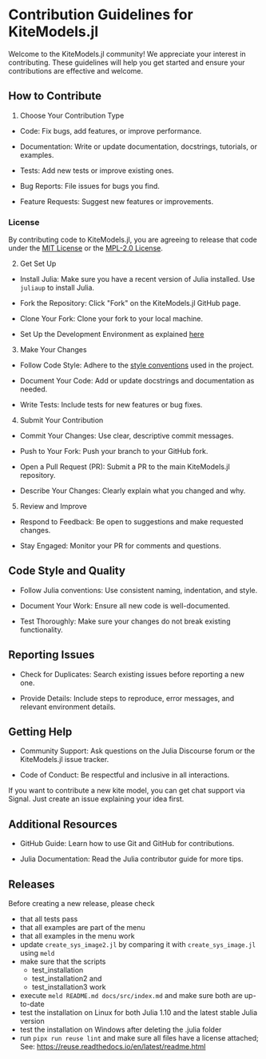 <!--
SPDX-FileCopyrightText: 2025 Uwe Fechner
SPDX-License-Identifier: MIT
-->

# Contribution Guidelines for KiteModels.jl

Welcome to the KiteModels.jl community! We appreciate your interest in contributing. These guidelines will help you get started and ensure your contributions are effective and welcome.
## How to Contribute

1. Choose Your Contribution Type

-    Code: Fix bugs, add features, or improve performance.

-    Documentation: Write or update documentation, docstrings, tutorials, or examples.

-    Tests: Add new tests or improve existing ones.

-    Bug Reports: File issues for bugs you find.

-    Feature Requests: Suggest new features or improvements.

### License
By contributing code to KiteModels.jl, you are agreeing to release that code under the [MIT License](https://github.com/ufechner7/KiteModels.jl/blob/main/LICENSE-MIT) or the 
[MPL-2.0 License](https://github.com/ufechner7/KiteModels.jl/blob/main/LICENSE-MPLtwo).

2. Get Set Up

- Install Julia: Make sure you have a recent version of Julia installed. Use `juliaup` to install Julia.

- Fork the Repository: Click "Fork" on the KiteModels.jl GitHub page.

- Clone Your Fork: Clone your fork to your local machine.

- Set Up the Development Environment as explained [here](https://ufechner7.github.io/KiteModels.jl/stable/advanced/)


3. Make Your Changes

- Follow Code Style: Adhere to the [style conventions](https://ufechner7.github.io/KiteModels.jl/stable/advanced/#Coding-style) used in the project.

- Document Your Code: Add or update docstrings and documentation as needed.

- Write Tests: Include tests for new features or bug fixes.

4. Submit Your Contribution

- Commit Your Changes: Use clear, descriptive commit messages.

- Push to Your Fork: Push your branch to your GitHub fork.

- Open a Pull Request (PR): Submit a PR to the main KiteModels.jl repository.

- Describe Your Changes: Clearly explain what you changed and why.

5. Review and Improve

- Respond to Feedback: Be open to suggestions and make requested changes.

- Stay Engaged: Monitor your PR for comments and questions.

## Code Style and Quality

- Follow Julia conventions: Use consistent naming, indentation, and style.

- Document Your Work: Ensure all new code is well-documented.

- Test Thoroughly: Make sure your changes do not break existing functionality.

## Reporting Issues

- Check for Duplicates: Search existing issues before reporting a new one.

- Provide Details: Include steps to reproduce, error messages, and relevant environment details.

## Getting Help

- Community Support: Ask questions on the Julia Discourse forum or the KiteModels.jl issue tracker.

- Code of Conduct: Be respectful and inclusive in all interactions.

If you want to contribute a new kite model, you can get chat support via Signal. Just create an issue explaining your idea first.

## Additional Resources

- GitHub Guide: Learn how to use Git and GitHub for contributions.

 - Julia Documentation: Read the Julia contributor guide for more tips.


## Releases
Before creating a new release, please check
- that all tests pass
- that all examples are part of the menu
- that all examples in the menu work
- update `create_sys_image2.jl` by comparing it with `create_sys_image.jl` using `meld`
- make sure that the scripts
  - test_installation
  - test_installation2 and
  - test_installation3 work
- execute `meld README.md docs/src/index.md` and make sure both are up-to-date 
- test the installation on Linux for both Julia 1.10 and the latest stable Julia version
- test the installation on Windows after deleting the .julia folder
- run `pipx run reuse lint` and make sure all files have a license attached; 
  See: https://reuse.readthedocs.io/en/latest/readme.html
